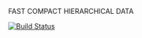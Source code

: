 

FAST COMPACT HIERARCHICAL DATA

[![Build Status](https://travis-ci.org/FictionIO/fchd.svg?branch=master)](https://travis-ci.org/FictionIO/fchd)